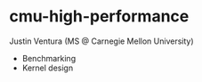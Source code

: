 # cmu-high-performance

Justin Ventura (MS @ Carnegie Mellon University)

- Benchmarking
- Kernel design


